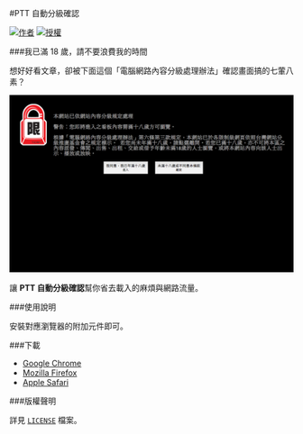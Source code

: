 #PTT 自動分級確認

[![作者](https://img.shields.io/badge/作者-Zhi--Wei_Cai-red.svg?style=flat-square)](http://vox.vg/) [![授權](https://img.shields.io/badge/授權-MIT-blue.svg?style=flat-square)][License]

###我已滿 18 歲，請不要浪費我的時間

想好好看文章，卻被下面這個「電腦網路內容分級處理辦法」確認畫面搞的七葷八素？

![到底要問幾次？就已經不能再老了](demo.png)

讓 **PTT 自動分級確認**幫你省去載入的麻煩與網路流量。

###使用說明

安裝對應瀏覽器的附加元件即可。

###下載

- [Google Chrome][Chrome]
- [Mozilla Firefox][Firefox]
- [Apple Safari][Safari]

[Chrome]: https://chrome.google.com/webstore/detail/ptt-自動分級確認/ekegehhnkpbgocdjdlhnmjkkgdhgdheg
[Firefox]: https://addons.mozilla.org/en-US/firefox/addon/ptt-%E8%87%AA%E5%8B%95%E5%88%86%E7%B4%9A%E7%A2%BA%E8%AA%8D/
[Safari]: https://vox.vg/apps/ptt-18plus/ptt-18plus.safariextz

###版權聲明

詳見 [`LICENSE`][License] 檔案。

[License]: https://github.com/x43x61x69/PTT-18Plus/blob/master/LICENSE